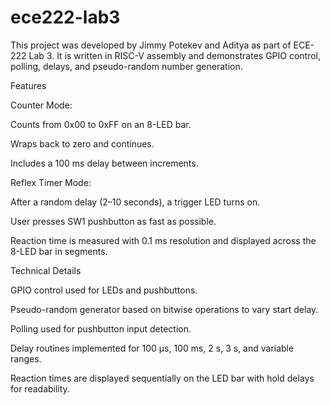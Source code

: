 # ece222-lab3
This project was developed by Jimmy Potekev and Aditya as part of ECE-222 Lab 3. It is written in RISC-V assembly and demonstrates GPIO control, polling, delays, and pseudo-random number generation.

Features

Counter Mode:

Counts from 0x00 to 0xFF on an 8-LED bar.

Wraps back to zero and continues.

Includes a 100 ms delay between increments.

Reflex Timer Mode:

After a random delay (2–10 seconds), a trigger LED turns on.

User presses SW1 pushbutton as fast as possible.

Reaction time is measured with 0.1 ms resolution and displayed across the 8-LED bar in segments.

Technical Details

GPIO control used for LEDs and pushbuttons.

Pseudo-random generator based on bitwise operations to vary start delay.

Polling used for pushbutton input detection.

Delay routines implemented for 100 µs, 100 ms, 2 s, 3 s, and variable ranges.

Reaction times are displayed sequentially on the LED bar with hold delays for readability.

